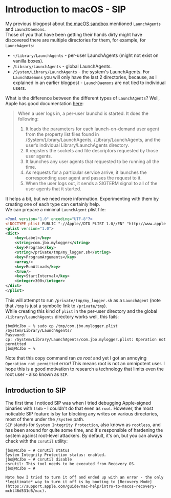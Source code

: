 # Introduction to macOS - SIP
My previous blogpost about [the macOS sandbox](https://github.com/yo-yo-yo-jbo/macos_sandbox/) mentioned `LaunchAgents` and `LaunchDaemons`.  
Those of you that have been getting their hands dirty might have discovered there are multiple directories for them, for example, for `LaunchAgents`:
- `~/Library/LaunchAgents` - per-user LaunchAgents (might not exist on vanilla boxes).
- `/Library/LaunchAgents` - global LaunchAgents.
- `/System/Library/LaunchAgents` - the system's LaunchAgents.
For `LaunchDaemons` you will only have the last 2 directories, because, as I explained in an earlier blogpost - `LaunchDaemons` are not tied to individual users.

What is the difference between the different types of `LaunchAgents`? Well, Apple has good documentation [here](https://developer.apple.com/library/archive/documentation/MacOSX/Conceptual/BPSystemStartup/Chapters/CreatingLaunchdJobs.html):  
> When a user logs in, a per-user launchd is started. It does the following:
> 1. It loads the parameters for each launch-on-demand user agent from the property list files found in /System/Library/LaunchAgents, /Library/LaunchAgents, and the user’s individual Library/LaunchAgents directory.
> 2. It registers the sockets and file descriptors requested by those user agents.
> 3. It launches any user agents that requested to be running all the time.
> 4. As requests for a particular service arrive, it launches the corresponding user agent and passes the request to it.
> 5. When the user logs out, it sends a SIGTERM signal to all of the user agents that it started.

It helps a bit, but we need more information. Experimenting with them by creating one of each type can certainly help.  
We can prepare a minimal `LaunchAgent` plist file:
```xml
<?xml version="1.0" encoding="UTF-8"?>
<!DOCTYPE plist PUBLIC "-//Apple//DTD PLIST 1.0//EN" "http://www.apple.com/DTDs/PropertyList-1.0.dtd">
<plist version="1.0">
<dict>
	<key>Label</key>
	<string>com.jbo.mylogger</string>
	<key>Program</key>
	<string>/private/tmp/my_logger.sh</string>
	<key>ProgramArguments</key>
	<array/>
	<key>RunAtLoad</key>
	<true/>
	<key>StartInterval</key>
	<integer>300</integer>
</dict>
</plist>
```

This will attempt to run `/private/tmp/my_logger.sh` as a `LaunchAgent` (note that `/tmp` is just a symbolic link to `/private/tmp`).  
While creating this kind of `plist` in the per-user directory and the global `/Library/LaunchAgents` directory works well, this fails:

```shell
jbo@McJbo ~ % sudo cp /tmp/com.jbo.mylogger.plist /System/Library/LaunchAgents/
Password:
cp: /System/Library/LaunchAgents/com.jbo.mylogger.plist: Operation not permitted
jbo@McJbo ~ %
```

Note that this copy command ran *as root* and yet I got an annoying `Operation not permitted` error! This means root is not an omnipotent user.
I hope this is a good motivation to research a technology that limits even the root user - also known as `SIP`.

## Introduction to SIP
The first time I noticed SIP was when I tried debugging Apple-signed binaries with `lldb` - I couldn't do that even as `root`. However, the most noticable SIP feature is by far blocking any writes on various directories, most of them under the `/System` path.  
`SIP` stands for `System Integrity Protection`, also known as `rootless`, and has been around for quite some time, and it's responsible of hardening the system against root-level attackers. By default, it's on, but you can always check with the `csrutil` utility:

```shell
jbo@McJbo ~ # csrutil status
System Integrity Protection status: enabled.
jbo@McJbo ~ # csrutil disable
csrutil: This tool needs to be executed from Recovery OS.
jbo@McJbo ~ #

Note how I tried to turn it off and ended up with an error - the only *legitimate* way to turn it off is by booting to [Recovery Mode](https://support.apple.com/guide/mac-help/intro-to-macos-recovery-mchl46d531d6/mac).
